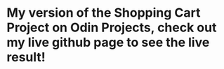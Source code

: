 # My version of the Shopping Cart Project on Odin Projects, check out my live github page to see the live result!